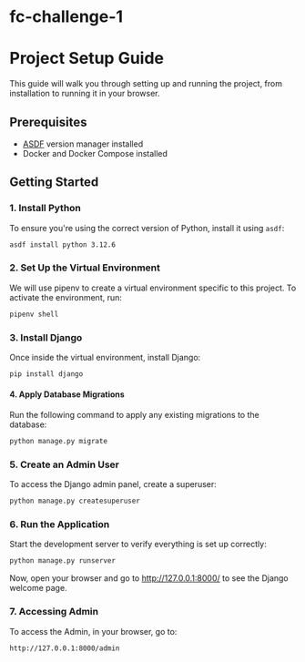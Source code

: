 # fc-challenge-1

# Project Setup Guide

This guide will walk you through setting up and running the project, from installation to running it in your browser.

## Prerequisites

- [ASDF](https://asdf-vm.com/) version manager installed
- Docker and Docker Compose installed

## Getting Started

### 1. Install Python

To ensure you're using the correct version of Python, install it using `asdf`:

```bash
asdf install python 3.12.6
```

### 2. Set Up the Virtual Environment

We will use pipenv to create a virtual environment specific to this project. To activate the environment, run:

```bash
pipenv shell
```

### 3. Install Django

Once inside the virtual environment, install Django:

```bash
pip install django
```

#### 4. Apply Database Migrations

Run the following command to apply any existing migrations to the database:

```bash
python manage.py migrate
```

### 5. Create an Admin User

To access the Django admin panel, create a superuser:

```bash
python manage.py createsuperuser
```

### 6. Run the Application

Start the development server to verify everything is set up correctly:

```bash
python manage.py runserver
```

Now, open your browser and go to http://127.0.0.1:8000/ to see the Django welcome page.

### 7. Accessing Admin

To access the Admin, in your browser, go to:

```
http://127.0.0.1:8000/admin
```
